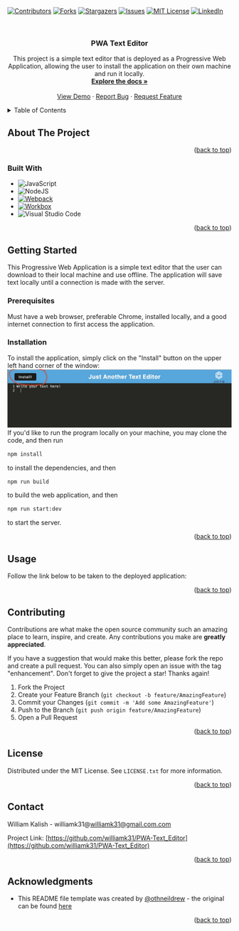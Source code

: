 <!-- Improved compatibility of back to top link: See: https://github.com/othneildrew/Best-README-Template/pull/73 -->
<a name="readme-top"></a>
<!--
*** Thanks for checking out the Best-README-Template. If you have a suggestion
*** that would make this better, please fork the repo and create a pull request
*** or simply open an issue with the tag "enhancement".
*** Don't forget to give the project a star!
*** Thanks again! Now go create something AMAZING! :D
-->



<!-- PROJECT SHIELDS -->
<!--
*** I'm using markdown "reference style" links for readability.
*** Reference links are enclosed in brackets [ ] instead of parentheses ( ).
*** See the bottom of this document for the declaration of the reference variables
*** for contributors-url, forks-url, etc. This is an optional, concise syntax you may use.
*** https://www.markdownguide.org/basic-syntax/#reference-style-links
-->
[![Contributors][contributors-shield]][contributors-url]
[![Forks][forks-shield]][forks-url]
[![Stargazers][stars-shield]][stars-url]
[![Issues][issues-shield]][issues-url]
[![MIT License][license-shield]][license-url]
[![LinkedIn][linkedin-shield]][linkedin-url]



<!-- PROJECT LOGO -->
<br />
<div align="center">
  <a href="https://github.com/williamk31/PWA-Text_Editor">
  </a>

<h3 align="center">PWA Text Editor</h3>

  <p align="center">
    This project is a simple text editor that is deployed as a Progressive Web Application, allowing the user to install the application on their own machine and run it locally. 
    <br />
    <a href="https://github.com/williamk31/PWA-Text_Editor"><strong>Explore the docs »</strong></a>
    <br />
    <br />
    <a href="https://github.com/williamk31/PWA-Text_Editor">View Demo</a>
    ·
    <a href="https://github.com/williamk31/PWA-Text_Editor/issues/new?labels=bug&template=bug-report---.md">Report Bug</a>
    ·
    <a href="https://github.com/williamk31/PWA-Text_Editor/issues/new?labels=enhancement&template=feature-request---.md">Request Feature</a>
  </p>
</div>



<!-- TABLE OF CONTENTS -->
<details>
  <summary>Table of Contents</summary>
  <ol>
    <li>
      <a href="#about-the-project">About The Project</a>
      <ul>
        <li><a href="#built-with">Built With</a></li>
      </ul>
    </li>
    <li>
      <a href="#getting-started">Getting Started</a>
      <ul>
        <li><a href="#prerequisites">Prerequisites</a></li>
        <li><a href="#installation">Installation</a></li>
      </ul>
    </li>
    <li><a href="#usage">Usage</a></li>
    <li><a href="#contributing">Contributing</a></li>
    <li><a href="#license">License</a></li>
    <li><a href="#contact">Contact</a></li>
    <li><a href="#acknowledgments">Acknowledgments</a></li>
  </ol>
</details>



<!-- ABOUT THE PROJECT -->
## About The Project

<p align="right">(<a href="#readme-top">back to top</a>)</p>

### Built With

* ![JavaScript][JavaScript-Shield]
* ![NodeJS]
* [![Webpack](https://img.shields.io/badge/Webpack-8DD6F9?logo=webpack&logoColor=white&style=for-the-badge)](https://webpack.js.org/)
* [![Workbox](https://img.shields.io/badge/Workbox-5.1.4-536DFE?logo=google-chrome&logoColor=white&style=for-the-badge)](https://developers.google.com/web/tools/workbox)
* ![Visual Studio Code](https://img.shields.io/badge/Visual%20Studio%20Code-0078d7.svg?style=for-the-badge&logo=visual-studio-code&logoColor=white)

<p align="right">(<a href="#readme-top">back to top</a>)</p>



<!-- GETTING STARTED -->
## Getting Started

This Progressive Web Application is a simple text editor that the user can download to their local machine and use offline. The application will save text locally until a connection is made with the server.

### Prerequisites

Must have a web browser, preferable Chrome, installed locally, and a good internet connection to first access the application.

### Installation

To install the application, simply click on the "Install" button on the upper left hand corner of the window:
![Install Screenshot](assets/install-screenshot.jpg)
If you'd like to run the program locally on your machine, you may clone the code, and then run 
```sh
npm install
```
to install the dependencies, and then 
```sh
npm run build
```
to build the web application, and then
```sh
npm run start:dev
``` 
to start the server.

<p align="right">(<a href="#readme-top">back to top</a>)</p>



<!-- USAGE EXAMPLES -->
## Usage

Follow the link below to be taken to the deployed application:

<p align="right">(<a href="#readme-top">back to top</a>)</p>



<!-- ROADMAP -->

<!-- CONTRIBUTING -->
## Contributing

Contributions are what make the open source community such an amazing place to learn, inspire, and create. Any contributions you make are **greatly appreciated**.

If you have a suggestion that would make this better, please fork the repo and create a pull request. You can also simply open an issue with the tag "enhancement".
Don't forget to give the project a star! Thanks again!

1. Fork the Project
2. Create your Feature Branch (`git checkout -b feature/AmazingFeature`)
3. Commit your Changes (`git commit -m 'Add some AmazingFeature'`)
4. Push to the Branch (`git push origin feature/AmazingFeature`)
5. Open a Pull Request

<p align="right">(<a href="#readme-top">back to top</a>)</p>



<!-- LICENSE -->
## License

Distributed under the MIT License. See `LICENSE.txt` for more information.

<p align="right">(<a href="#readme-top">back to top</a>)</p>



<!-- CONTACT -->
## Contact

William Kalish - williamk31@williamk31@gmail.com.com

Project Link: [https://github.com/williamk31/PWA-Text_Editor](https://github.com/williamk31/PWA-Text_Editor)

<p align="right">(<a href="#readme-top">back to top</a>)</p>



<!-- ACKNOWLEDGMENTS -->
## Acknowledgments

* This README file template was created by [@othneildrew](https://github.com/othneildrew) - the original can be found [here](https://github.com/othneildrew/Best-README-Template)

<p align="right">(<a href="#readme-top">back to top</a>)</p>



<!-- MARKDOWN LINKS & IMAGES -->
<!-- https://www.markdownguide.org/basic-syntax/#reference-style-links -->
[contributors-shield]: https://img.shields.io/github/contributors/williamk31/PWA-Text_Editor.svg?style=for-the-badge
[contributors-url]: https://github.com/williamk31/PWA-Text_Editor/graphs/contributors
[forks-shield]: https://img.shields.io/github/forks/williamk31/PWA-Text_Editor.svg?style=for-the-badge
[forks-url]: https://github.com/williamk31/PWA-Text_Editor/network/members
[stars-shield]: https://img.shields.io/github/stars/williamk31/PWA-Text_Editor.svg?style=for-the-badge
[stars-url]: https://github.com/williamk31/PWA-Text_Editor/stargazers
[issues-shield]: https://img.shields.io/github/issues/williamk31/PWA-Text_Editor.svg?style=for-the-badge
[issues-url]: https://github.com/williamk31/PWA-Text_Editor/issues
[license-shield]: https://img.shields.io/github/license/williamk31/PWA-Text_Editor.svg?style=for-the-badge
[license-url]: https://github.com/williamk31/PWA-Text_Editor/blob/master/LICENSE.txt
[linkedin-shield]: https://img.shields.io/badge/-LinkedIn-black.svg?style=for-the-badge&logo=linkedin&colorB=555
[linkedin-url]: https://linkedin.com/in/williamk31
[product-screenshot]: images/screenshot.png
[Next.js]: https://img.shields.io/badge/next.js-000000?style=for-the-badge&logo=nextdotjs&logoColor=white
[Next-url]: https://nextjs.org/
[React.js]: https://img.shields.io/badge/React-20232A?style=for-the-badge&logo=react&logoColor=61DAFB
[React-url]: https://reactjs.org/
[Vue.js]: https://img.shields.io/badge/Vue.js-35495E?style=for-the-badge&logo=vuedotjs&logoColor=4FC08D
[Vue-url]: https://vuejs.org/
[Angular.io]: https://img.shields.io/badge/Angular-DD0031?style=for-the-badge&logo=angular&logoColor=white
[Angular-url]: https://angular.io/
[Svelte.dev]: https://img.shields.io/badge/Svelte-4A4A55?style=for-the-badge&logo=svelte&logoColor=FF3E00
[Svelte-url]: https://svelte.dev/
[Laravel.com]: https://img.shields.io/badge/Laravel-FF2D20?style=for-the-badge&logo=laravel&logoColor=white
[Laravel-url]: https://laravel.com
[Bootstrap.com]: https://img.shields.io/badge/Bootstrap-563D7C?style=for-the-badge&logo=bootstrap&logoColor=white
[Bootstrap-url]: https://getbootstrap.com
[JQuery.com]: https://img.shields.io/badge/jQuery-0769AD?style=for-the-badge&logo=jquery&logoColor=white
[JQuery-url]: https://jquery.com 
[JavaScript-shield]: https://shields.io/badge/JavaScript-F7DF1E?logo=JavaScript&logoColor=000&style=flat-square
[NodeJS]: https://img.shields.io/badge/node.js-6DA55F?style=for-the-badge&logo=node.js&logoColor=white
[Node-url]: https://nodejs.org/en
